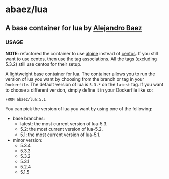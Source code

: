 # abaez/lua
## A base container for lua by [Alejandro Baez][baez]

### USAGE
**NOTE**: refactored the container to use [alpine][1] instead of [centos][2]. If you still want to use centos, then use the tag associations. All the tags (excluding 5.3.2) still use centos for their setup.

A lightweight base container for lua. The container allows you to run the version of lua you want by choosing from the branch or tag in your `Dockerfile`. The default version of lua is `5.3.*` on the `latest` tag. If you want to choose a different version, simply define it in your Dockerfile like so:

```
FROM abaez/lua:5.1
```

You can pick the version of lua you want by using one of the following:

* base branches:
    * latest: the most current version of lua-5.3.
    * 5.2: the most current version of lua-5.2.
    * 5.1: the most current version of lua-5.1.
* minor version:
    * 5.3.4
    * 5.3.3
    * 5.3.2
    * 5.3.1
    * 5.2.4
    * 5.1.5


[1]: https://hub.docker.com/_/alpine/
[2]: https://hub.docker.com/_/centos/
[baez]: https://keybase.io/baez
